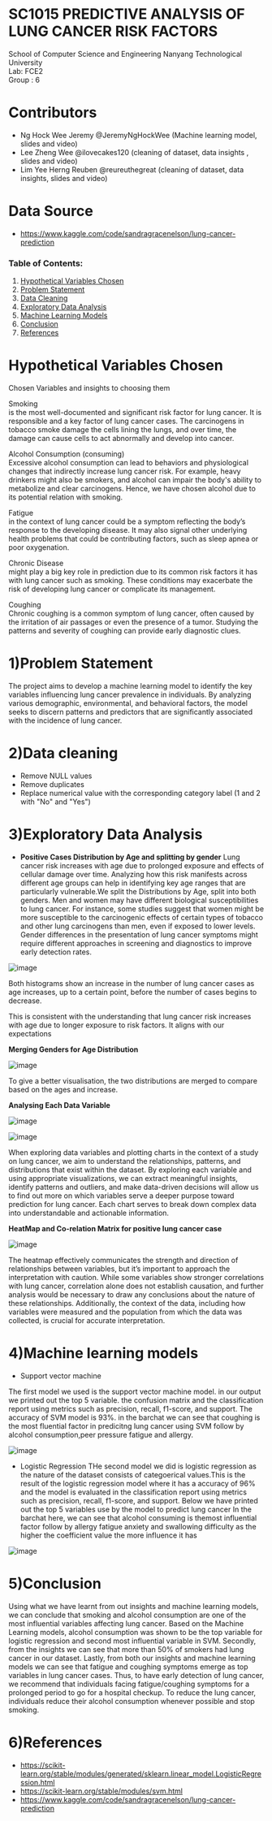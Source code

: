 # SC1015 PREDICTIVE ANALYSIS OF LUNG CANCER RISK FACTORS

School of Computer Science and Engineering
Nanyang Technological University \
Lab: FCE2 \
Group : 6

# Contributors

- Ng Hock Wee Jeremy @JeremyNgHockWee (Machine learning model, slides and video)
- Lee Zheng Wee @ilovecakes120 (cleaning of dataset, data insights , slides and video)
- Lim Yee Herng Reuben @reureuthegreat (cleaning of dataset, data insights, slides and video)
  
# Data Source
- <https://www.kaggle.com/code/sandragracenelson/lung-cancer-prediction>

### Table of Contents:
1. [Hypothetical Variables Chosen](#1-Hypothetical-Variables-Chosen)
2. [Problem Statement](#2-Problem-Statement)
3. [Data Cleaning](#3-Data-Cleaning)
4. [Exploratory Data Analysis](#4-Exploratory-Data-Analysis)
5. [Machine Learning Models](#5-Machine-Learning-Models)
6. [Conclusion](#5-Conclusion)
7. [References](#6-References)

# Hypothetical Variables Chosen

Chosen Variables and insights to choosing them

Smoking \
is the most well-documented and significant risk factor for lung cancer. It is responsible and a key factor of lung cancer cases. The carcinogens in tobacco smoke damage the cells lining the lungs, and over time, the damage can cause cells to act abnormally and develop into cancer.

Alcohol Consumption (consuming) \
Excessive alcohol consumption can lead to behaviors and physiological changes that indirectly increase lung cancer risk. For example, heavy drinkers might also be smokers, and alcohol can impair the body's ability to metabolize and clear carcinogens. Hence, we have chosen alcohol due to its potential relation with smoking.

Fatigue \
in the context of lung cancer could be a symptom reflecting the body’s response to the developing disease. It may also signal other underlying health problems that could be contributing factors, such as sleep apnea or poor oxygenation.

Chronic Disease \
might play a big key role in prediction due to its common risk factors it has with lung cancer such as smoking. These conditions may exacerbate the risk of developing lung cancer or complicate its management.

Coughing \
Chronic coughing is a common symptom of lung cancer, often caused by the irritation of air passages or even the presence of a tumor. Studying the patterns and severity of coughing can provide early diagnostic clues.

# 1)Problem Statement
The project aims to develop a machine learning model to identify the key variables influencing lung cancer prevalence in individuals. By analyzing various demographic, environmental, and behavioral factors, the model seeks to discern patterns and predictors that are significantly associated with the incidence of lung cancer. 

# 2)Data cleaning
- Remove NULL values 
- Remove duplicates 
- Replace numerical value with the corresponding category label (1 and 2 with "No" and "Yes")

# 3)Exploratory Data Analysis

- **Positive Cases Distribution by Age and splitting by gender**
Lung cancer risk increases with age due to prolonged exposure and effects of cellular damage over time. Analyzing how this risk manifests across different age groups can help in identifying key age ranges that are particularly vulnerable.We split the Distributions by Age, split into both genders. Men and women may have different biological susceptibilities to lung cancer. For instance, some studies suggest that women might be more susceptible to the carcinogenic effects of certain types of tobacco and other lung carcinogens than men, even if exposed to lower levels. Gender differences in the presentation of lung cancer symptoms might require different approaches in screening and diagnostics to improve early detection rates.

![image](https://github.com/ilovecakes120/SC1015-mini-Project/assets/165972972/8894aab8-df88-4ae8-9f58-708658a869e0)

Both histograms show an increase in the number of lung cancer cases as age increases, up to a certain point, before the number of cases begins to decrease.

This is consistent with the understanding that lung cancer risk increases with age due to longer exposure to risk factors. It aligns with our expectations


**Merging Genders for Age Distribution**

![image](https://github.com/ilovecakes120/SC1015-mini-Project/assets/165972972/0ff2029c-906f-4de7-bdc6-4051ccdadb8b)

To give a better visualisation, the two distributions are merged to compare based on the ages and increase.

**Analysing Each Data Variable**

![image](https://github.com/ilovecakes120/SC1015-mini-Project/assets/165972972/813e420b-d61a-4375-8f35-6e8a77b9a468)

![image](https://github.com/ilovecakes120/SC1015-mini-Project/assets/165972972/3e3a357a-5a0d-4b23-8cff-083b06a9126d)



When exploring data variables and plotting charts in the context of a study on lung cancer, we aim to understand the relationships, patterns, and distributions that exist within the dataset. By exploring each variable and using appropriate visualizations, we can extract meaningful insights, identify patterns and outliers, and make data-driven decisions will allow us to find out more on which variables serve a deeper purpose toward prediction for lung cancer. Each chart serves to break down complex data into understandable and actionable information.

**HeatMap and Co-relation Matrix for positive lung cancer case**

![image](https://github.com/ilovecakes120/SC1015-mini-Project/assets/165972972/d0365fff-02e5-4403-b571-b97866e3d86b)

The heatmap effectively communicates the strength and direction of relationships between variables, but it’s important to approach the interpretation with caution. While some variables show stronger correlations with lung cancer, correlation alone does not establish causation, and further analysis would be necessary to draw any conclusions about the nature of these relationships. Additionally, the context of the data, including how variables were measured and the population from which the data was collected, is crucial for accurate interpretation.

# 4)Machine learning models
- Support vector machine

The first model we used is the support vector machine model.
in our output we printed out the top 5 variable. the confusion matrix and the classification report using metrics such as precision, recall, f1-score, and support.
The accuracy of SVM model is 93%.
in the barchat we can see that coughing is the most fluential factor in predicitng lung cancer using SVM follow by alcohol consumption,peer pressure fatigue and allergy.

![image](https://github.com/ilovecakes120/SC1015-mini-Project/assets/165972972/024851d1-a1b3-415e-9a37-6177ed5a77dc)


- Logistic Regression
THe second model we did is logistic regression as the nature of 
the dataset consists of categoerical values.This is the result of the logistic regression model where it has
a accuracy of 96% and the model is evaluated in the classification report using metrics such as precision, recall, f1-score, and support.
Below we have printed out the top 5 variables use by the model to predict lung cancer
In the barchat here, we can see that alcohol consuming is themost influential factor follow by allergy fatigue anxiety and
swallowing difficulty as the higher the coefficient value the more influence it has

![image](https://github.com/ilovecakes120/SC1015-mini-Project/assets/165972972/62bb795a-f2bd-4375-95a2-ef4ce33fe5cc)

  
# 5)Conclusion
Using what we have learnt from out insights and machine learning models, we can conclude that smoking and alcohol consumption are one of the most influential variables affecting lung cancer. Based on the Machine Learning models, alcohol consumption was shown to be the top variable for logistic regression and second most influential variable in SVM. Secondly, from the insights we can see that more than 50% of smokers had lung cancer in our dataset. Lastly, from both our insights and machine learning models we can see that fatigue and coughing symptoms emerge as top variables in lung cancer cases. Thus, to have early detection of lung cancer, we recommend that individuals facing fatigue/coughing symptoms for a prolonged period to go for a hospital checkup. To reduce the lung cancer, individuals reduce their alcohol consumption whenever possible and stop smoking.

# 6)References
- https://scikit-learn.org/stable/modules/generated/sklearn.linear_model.LogisticRegression.html
- https://scikit-learn.org/stable/modules/svm.html
- https://www.kaggle.com/code/sandragracenelson/lung-cancer-prediction
